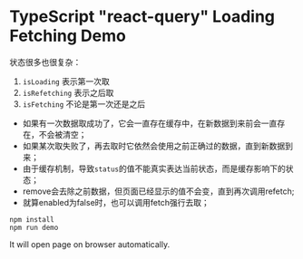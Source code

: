 TypeScript "react-query" Loading Fetching Demo
=================================

状态很多也很复杂：

1. `isLoading` 表示第一次取
2. `isRefetching` 表示之后取
3. `isFetching` 不论是第一次还是之后

- 如果有一次数据取成功了，它会一直存在缓存中，在新数据到来前会一直存在，不会被清空；
- 如果某次取失败了，再去取时它依然会使用之前正确过的数据，直到新数据到来；
- 由于缓存机制，导致`status`的值不能真实表达当前状态，而是缓存影响下的状态；
- remove会去除之前数据，但页面已经显示的值不会变，直到再次调用refetch;
- 就算enabled为false时，也可以调用fetch强行去取；


```
npm install
npm run demo
```

It will open page on browser automatically.
